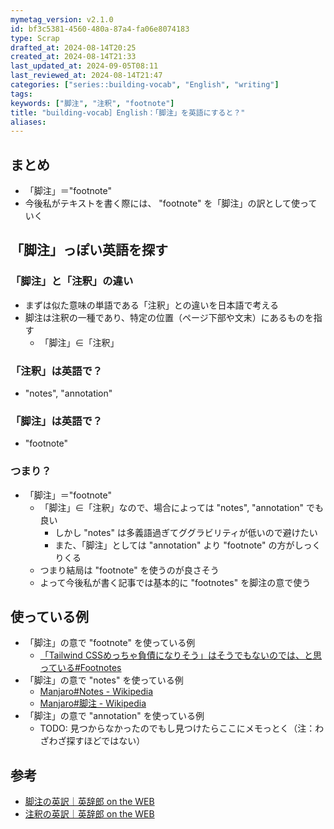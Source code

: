 ```yaml
---
mymetag_version: v2.1.0
id: bf3c5381-4560-480a-87a4-fa06e8074183
type: Scrap
drafted_at: 2024-08-14T20:25
created_at: 2024-08-14T21:33
last_updated_at: 2024-09-05T08:11
last_reviewed_at: 2024-08-14T21:47
categories: ["series::building-vocab", "English", "writing"]
tags:
keywords: ["脚注", "注釈", "footnote"]
title: "building-vocab］English：「脚注」を英語にすると？"
aliases:
---
```


## まとめ

- 「脚注」＝"footnote"
- 今後私がテキストを書く際には、 "footnote" を「脚注」の訳として使っていく

## 「脚注」っぽい英語を探す

### 「脚注」と「注釈」の違い

- まずは似た意味の単語である「注釈」との違いを日本語で考える
- 脚注は注釈の一種であり、特定の位置（ページ下部や文末）にあるものを指す
    - 「脚注」∈「注釈」

### 「注釈」は英語で？

- "notes", "annotation"

### 「脚注」は英語で？

- "footnote"

### つまり？

- 「脚注」＝"footnote"
    - 「脚注」∈「注釈」なので、場合によっては "notes", "annotation" でも良い
        - しかし "notes" は多義語過ぎてググラビリティが低いので避けたい
        - また、「脚注」としては "annotation" より "footnote" の方がしっくりくる
    - つまり結局は "footnote" を使うのが良さそう
    - よって今後私が書く記事では基本的に "footnotes" を脚注の意で使う

## 使っている例

- 「脚注」の意で "footnote" を使っている例
    - [「Tailwind CSSめっちゃ負債になりそう」はそうでもないのでは、と思っている#Footnotes](https://fuku.day/blog/2024-08-10-tailwind/#footnote-label)   
- 「脚注」の意で "notes" を使っている例
    - [Manjaro#Notes - Wikipedia](https://en.wikipedia.org/wiki/Manjaro#Notes)
    - [Manjaro#脚注 - Wikipedia](https://ja.wikipedia.org/wiki/Manjaro#%E8%84%9A%E6%B3%A8)
- 「脚注」の意で "annotation" を使っている例
    - TODO: 見つからなかったのでもし見つけたらここにメモっとく（注：わざわざ探すほどではない）

## 参考

- [脚注の英訳｜英辞郎 on the WEB](https://eow.alc.co.jp/search?q=%E8%84%9A%E6%B3%A8)
- [注釈の英訳｜英辞郎 on the WEB](https://eow.alc.co.jp/search?q=%e6%b3%a8%e9%87%88)
